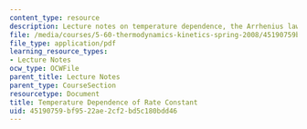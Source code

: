 ```yaml
---
content_type: resource
description: Lecture notes on temperature dependence, the Arrhenius law, and catalysis.
file: /media/courses/5-60-thermodynamics-kinetics-spring-2008/45190759bf9522ae2cf2bd5c180bdd46_lec_34.pdf
file_type: application/pdf
learning_resource_types:
- Lecture Notes
ocw_type: OCWFile
parent_title: Lecture Notes
parent_type: CourseSection
resourcetype: Document
title: Temperature Dependence of Rate Constant
uid: 45190759-bf95-22ae-2cf2-bd5c180bdd46
---
```

